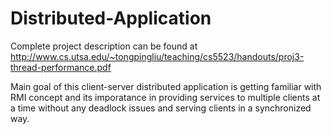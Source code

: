 # Distributed-Application

Complete project description can be found at http://www.cs.utsa.edu/~tongpingliu/teaching/cs5523/handouts/proj3-thread-performance.pdf

Main goal of this client-server distributed application is getting familiar with RMI concept and its imporatance in providing services to multiple clients at a time without any deadlock issues and serving clients in a synchronized way.
